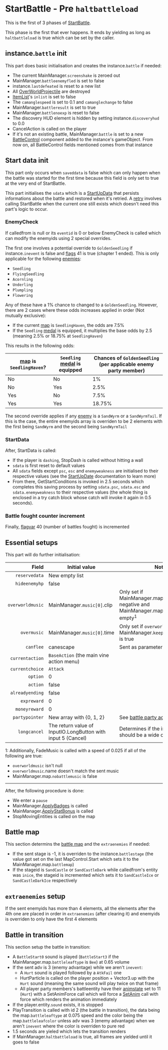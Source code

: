 # StartBattle - Pre `haltbattleload`
This is the first of 3 phases of [StartBattle](../StartBattle.md).

This phase is the first that ever happens. It ends by yielding as long as `haltbattleload` is true which can be set by the caller.

## instance.`battle` init
This part does basic initialisation and creates the instance.`battle` if needed:

- The current MainManager.`screenshake` is zeroed out
- MainManager.`battleenemyfled` is set to false
- instance.`lastdefeated` is reset to a new list
- All [OverWorldProjectile](../../Entities/NPCControl/ActionBehaviors/ShootProjectile.md#an-overview-of-overworldprojectile) are destroyed
- [ItemList](../../ItemList/ItemList%20State%20Machine.md)'s `inlist` is set to false
- The `camanglespeed` is set to 0.1 and `camanglechange` to false
- MainManager.`battleresult` is set to true
- MainManager.`battlenoexp` is reset to false
- The discovery HUD element is hidden by setting instance.`discoveryhud` to 0.0
- CancelAction is called on the player
- If it's not an existing battle, MainManager.`battle` is set to a new [BattleControl](../BattleControl.md) component added to the instance's gameObject. From now on, all BattleControl fields mentioned comes from that instance

## Start data init
This part only occurs when `saveddata` is false which can only happen when the battle was started for the first time because this field is only set to true at the very end of StartBattle.

This part initialises the `sdata` which is a [StartUpData](../StartUpData.md) that persists informations about the battle and restored when it's retried. A [retry](../Battle%20flow/Retry.md) involves calling StartBattle when the current one still exists which doesn't need this part's logic to occur.

### EnemyCheck
If calledfrom is null or its `eventid` is 0 or below EnemyCheck is called which can modify the enemyids using 2 special overrides.

The first one involves a potential override to `GoldenSeedling` if instance.`inevent` is false and [flags](../../Flags%20arrays/flags.md) 41 is true (chapter 1 ended). This is only applicable for the following [enemies](../../Enums%20and%20IDs/Enemies.md):

- `Seedling`
- `FlyingSeedling`
- `Acornling`
- `Underling`
- `Plumpling`
- `Flowering`

Any of these have a 1% chance to changed to a `GoldenSeedling`. However, there are 2 cases where these odds increases applied in order (Not mutually exclusive):

- If the current [map](../../Enums%20and%20IDs/Maps.md) is `SeedlingHaven`, the odds are 7.5%
- If the `Seedling` [medal](../../Enums%20and%20IDs/Medal.md) is equipped, it multiplies the base odds by 2.5 (meaning 2.5% or 18.75% at `SeedlingHaven`)

This results in the following odds:

|[map](../../Enums%20and%20IDs/Maps.md) is `SeedlingHaven`?|`Seedling` [medal](../../Enums%20and%20IDs/Medal.md) is equipped|Chances of `GoldenSeedling` (per applicable enemy party member)|
|------------|-------------|---------|
|No|No|1%|
|No|Yes|2.5%|
|Yes|No|7.5%|
|Yes|Yes|18.75%|

The second override applies if any [enemy](../../Enums%20and%20IDs/Enemies.md) is a `SandWyrm` or a `SandWyrmTail`. If this is the case, the entire enemyids array is overriden to be 2 elements with the first being `SandWyrm` and the second being `SandWyrmTail`

### StartData
After, StartData is called:

- If the player is `dashing`, StopDash is called without hitting a wall
- `sdata` is first reset to default values
- All `sdata` fields except `psc`, `esc` and `enemyweakness` are initialised to their respective values (see the [StartUpDate](../StartUpData.md) documentation to learn more)
- From there, GetStartConditions is invoked in 2.5 seconds which completes this saving process by setting `sdata.psc`, `sdata.esc` and `sdata.enemyweakness` to their respective values (the whole thing is enclosed in a try catch block whose catch will invoke it again in 0.5 seconds).

### Battle fought counter increment
Finally, [flagvar](../../Flags%20arrays/flagvar.md) 40 (number of battles fought) is incremented

## Essential setups
This part will do further initialisation:

|Field|Initial value|Notes|
|----:|------------|-----|
|`reservedata`|New empty list||
|`hideenemyhp`|false||
|`overworldmusic`|MainManager.`music[0]`.clip|Only set if MainManager.map.`musicid` is not negative and MainManager.map.`music` isn't empty<sup>1</sup>|
|`overmusic`|MainManager.`music[0]`.time|Only set if `overworldmusic` was and MainManager.`keepmusicafterbattle` is true|
|`canflee`|canescape|Sent as parameter|
|`currentaction`|`BaseAction` (the main vine action menu)||
|`currentchoice`|`Attack`||
|`option`|0||
|`action`|false||
|`alreadyending`|false||
|`expreward`|0||
|`moneyreward`|0||
|`partypointer`|New array with {0, 1, 2}|See [battle party addressing](../playerdata%20addressing.md#methods-of-addressing-durring-battle)|
|`longcancel`|The return value of InputIO.LongButton with input 5 (Cancel)|Determines if the input rendering should be a wide one or not|

1: Additionally, FadeMusic is called with a speed of 0.025 if all of the following are true:

- `overworldmusic` isn't null
- `overworldmusic`.name doesn't match the sent music 
- MainManager.map.`nobattlemusic` is false 

---

After, the following procedure is done:

- We enter a `pause`
- MainManager.[ApplyBadges](../ApplyBadges.md) is called
- MainManager.[ApplyStatBonus](../ApplyStatBonus.md) is called
- StopMovingEntities is called on the map

## Battle map 
This section determins the [battle map](../../Enums%20and%20IDs/BattleMaps.md) and the `extraenemies` if needed:

- If the sent stage is -1, it is overriden to the instance.`battlestage` (the value got set on the last MapControl.Start which sets it to the MainManager.map.`battlemap`)
- If the stageid is `SandCastle` or `SandCastleDark` while calledfrom's entity was `inice`, the stageid is incremented which sets it to `SandCastleIce` or `SandCastleDarkIce` respectively

## `extraenemies` setup
If the sent enemyids has more than 4 elements, all the elements after the 4th one are placed in order in `extraenemies` (after clearing it) and enemyids is overriden to only have the first 4 elements

## Battle in transition
This section setup the battle in transition:

- A `BattleStart0` sound is played (`BattleStart3` if the MainManager.map.`battleleaftype` is `Bee`) at 0.65 volume
- If the sent adv is 3 (enemy advantage) while we aren't `inevent`:
    - A `Hurt` sound is played followed by a `AtkFail` one
    - HurtParticle is called on the player position + Vector3.up with the `Hurt` sound (meaning the same sound will play twice on that frame)
    - All player party members's battleentity have their [animstate](../../Entities/EntityControl/Animations/animstate.md) set to 11 (`Hurt`) with a SetAnimForce call which will force a [SetAnim](../../Entities/EntityControl/Animations/SetAnim.md) call with force which renders the animation immediately
- If the player.entity.`sound` exists, it is stopped
- PlayTransition is called with id 2 (the battle in transition), the data being the map.`battleleaftype` at 0.075 speed and the color being the map.`battleleafcolor` unless adv was 3 (enemy advantage) when we aren't `inevent` where the color is overriden to pure red
- 1.5 seconds are yieled which lets the transition renders
- If MainManager.`haltbattleload` is true, all frames are yielded until it goes to false
